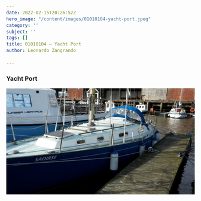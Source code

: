 ```yaml
---
date: 2022-02-15T20:26:52Z
hero_image: "/content/images/01010104-yacht-port.jpeg"
category: ''
subject: ''
tags: []
title: 01010104 – Yacht Port
author: Leonardo Zangrando

---
```

### Yacht Port

![](/content/images/01010104-yacht-port.jpeg)
